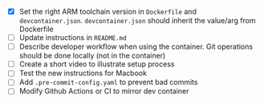 - [X] Set the right ARM toolchain version in `Dockerfile` and `devcontainer.json`. `devcontainer.json` should inherit the value/arg from Dockerfile
- [ ] Update instructions in `README.md`
- [ ] Describe developer workflow when using the container. Git operations should be done locally (not in the container)
- [ ] Create a short video to illustrate setup process
- [ ] Test the new instructions for Macbook
- [ ] Add `.pre-commit-config.yaml` to prevent bad commits
- [ ] Modify Github Actions or CI to mirror dev container